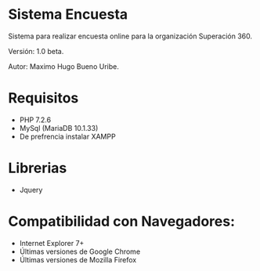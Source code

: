 # Sistema Encuesta
 Sistema para realizar encuesta online para la organización Superación 360.
 
 Versión: 1.0 beta.
 
 Autor: Maximo Hugo Bueno Uribe.

# Requisitos
 - PHP 7.2.6
 - MySql (MariaDB 10.1.33)
 - De prefrencia instalar XAMPP
 
# Librerias
 -  Jquery
 
# Compatibilidad con Navegadores:
 - Internet Explorer 7+
 - Últimas versiones de Google Chrome
 - Últimas versiones de Mozilla Firefox
